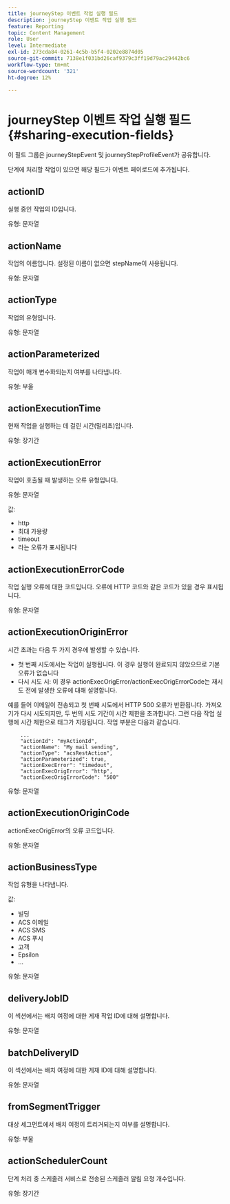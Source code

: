 ```yaml
---
title: journeyStep 이벤트 작업 실행 필드
description: journeyStep 이벤트 작업 실행 필드
feature: Reporting
topic: Content Management
role: User
level: Intermediate
exl-id: 273cda84-0261-4c5b-b5f4-0202e8874d05
source-git-commit: 7138e1f031bd26caf9379c3ff19d79ac29442bc6
workflow-type: tm+mt
source-wordcount: '321'
ht-degree: 12%

---
```


# journeyStep 이벤트 작업 실행 필드 {#sharing-execution-fields}

이 필드 그룹은 journeyStepEvent 및 journeyStepProfileEvent가 공유합니다.

단계에 처리할 작업이 있으면 해당 필드가 이벤트 페이로드에 추가됩니다.

## actionID

실행 중인 작업의 ID입니다.

유형: 문자열

## actionName

작업의 이름입니다. 설정된 이름이 없으면 stepName이 사용됩니다.

유형: 문자열

## actionType

작업의 유형입니다.

유형: 문자열

## actionParameterized

작업이 매개 변수화되는지 여부를 나타냅니다.

유형: 부울

## actionExecutionTime

현재 작업을 실행하는 데 걸린 시간(밀리초)입니다.

유형: 장기간

## actionExecutionError

작업이 호출될 때 발생하는 오류 유형입니다.

유형: 문자열

값:
* http
* 최대 가용량
* timeout
* 라는 오류가 표시됩니다

## actionExecutionErrorCode

작업 실행 오류에 대한 코드입니다. 오류에 HTTP 코드와 같은 코드가 있을 경우 표시됩니다.

유형: 문자열

## actionExecutionOriginError

시간 초과는 다음 두 가지 경우에 발생할 수 있습니다.

* 첫 번째 시도에서는 작업이 실행됩니다. 이 경우 실행이 완료되지 않았으므로 기본 오류가 없습니다
* 다시 시도 시: 이 경우 actionExecOrigError/actionExecOrigErrorCode는 재시도 전에 발생한 오류에 대해 설명합니다.

예를 들어 이메일이 전송되고 첫 번째 시도에서 HTTP 500 오류가 반환됩니다. 가져오기가 다시 시도되지만, 두 번의 시도 기간이 시간 제한을 초과합니다. 그런 다음 작업 실행에 시간 제한으로 태그가 지정됩니다. 작업 부분은 다음과 같습니다.

```
    ...
    "actionId": "myActionId",
    "actionName": "My mail sending",
    "actionType": "acsRestAction",
    "actionParameterized": true,
    "actionExecError": "timedout",
    "actionExecOrigError": "http",
    "actionExecOrigErrorCode": "500"
```

유형: 문자열

## actionExecutionOriginCode

actionExecOrigError의 오류 코드입니다.

유형: 문자열

## actionBusinessType

작업 유형을 나타냅니다.

값:

* 빌딩
* ACS 이메일
* ACS SMS
* ACS 푸시
* 고객
* Epsilon
* ...

유형: 문자열

## deliveryJobID

이 섹션에서는 배치 여정에 대한 게재 작업 ID에 대해 설명합니다.

유형: 문자열

## batchDeliveryID

이 섹션에서는 배치 여정에 대한 게재 ID에 대해 설명합니다.

유형: 문자열

## fromSegmentTrigger

대상 세그먼트에서 배치 여정이 트리거되는지 여부를 설명합니다.

유형: 부울

## actionSchedulerCount

단계 처리 중 스케줄러 서비스로 전송된 스케줄러 알림 요청 개수입니다.

유형: 장기간
